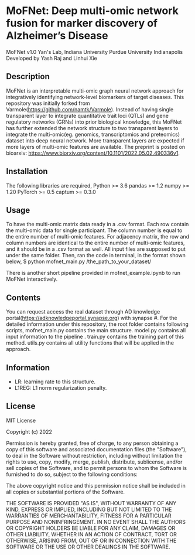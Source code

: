 # MoFNet: Deep multi-omic network fusion for marker discovery of Alzheimer’s Disease

MoFNet v1.0
Yan's Lab, Indiana University Purdue University Indianapolis
Developed by Yash Raj and Linhui Xie

## Description
MoFNet is an interpretable multi-omic graph neural network approach for integratively identifying network-level biomarkers of target diseases. This repository was initially forked from Varmole(https://github.com/namtk/Varmole). Instead of having single transparent layer to integrate quantitative trait loci (QTLs) and gene regulatory networks (GRNs) into prior biological knowledge, this MoFNet has further extended the network structure to two transparent layers to integrate the multi-omic(eg. genomics, transcriptomics and preteomics) dataset into deep neural network. More transparent layers are expected if more layers of multi-omic features are available. The preprint is posted on bioarxiv: https://www.biorxiv.org/content/10.1101/2022.05.02.490336v1.


## Installation
The following libraries are required,
Python >= 3.6
pandas >= 1.2
numpy >= 1.20 
PyTorch >= 0.5
captum >= 0.3.0


## Usage
To have the multi-omic matrix data ready in a .csv format. Each row contain the multi-omic data for single participant. The column number is equal to the entire number of multi-omic features. For adjacency matrix, the row and column numbers are identical to the entire number of multi-omic features, and it should be in a .csv format as well. All input files are supposed to put under the same folder. Then, ran the code in terminal, in the format shown below,
$ python mofnet_main.py /the_path_to_your_dataset/

There is another short pipeline provided in mofnet_example.ipynb to run MoFNet interactively.

## Contents
You can request access the real dataset through AD knowledge portal(https://adknowledgeportal.synapse.org) with synapse #.
For the detailed information under this repository, the root folder contains following scripts,
mofnet_main.py contains the main structure.
model.py contains all input information to the pipeline .
train.py contains the training part of this method.
utils.py contains all utility functions that will be applied in the approach.


## Information
 * LR: learning rate to this structure.
 * L1REG: L1 norm regularization penalty.


## License
MIT License

Copyright (c) 2022

Permission is hereby granted, free of charge, to any person obtaining a copy
of this software and associated documentation files (the "Software"), to deal
in the Software without restriction, including without limitation the rights
to use, copy, modify, merge, publish, distribute, sublicense, and/or sell
copies of the Software, and to permit persons to whom the Software is
furnished to do so, subject to the following conditions:

The above copyright notice and this permission notice shall be included in all
copies or substantial portions of the Software.

THE SOFTWARE IS PROVIDED "AS IS", WITHOUT WARRANTY OF ANY KIND, EXPRESS OR
IMPLIED, INCLUDING BUT NOT LIMITED TO THE WARRANTIES OF MERCHANTABILITY,
FITNESS FOR A PARTICULAR PURPOSE AND NONINFRINGEMENT. IN NO EVENT SHALL THE
AUTHORS OR COPYRIGHT HOLDERS BE LIABLE FOR ANY CLAIM, DAMAGES OR OTHER
LIABILITY, WHETHER IN AN ACTION OF CONTRACT, TORT OR OTHERWISE, ARISING FROM,
OUT OF OR IN CONNECTION WITH THE SOFTWARE OR THE USE OR OTHER DEALINGS IN THE
SOFTWARE.
